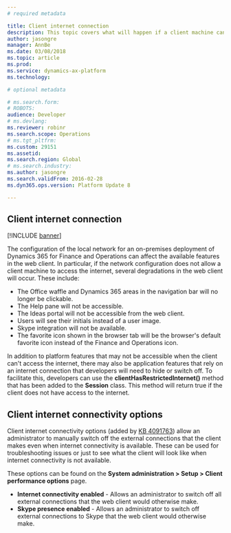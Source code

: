 ```yaml
---
# required metadata

title: Client internet connection  
description: This topic covers what will happen if a client machine cannot access the internet in on-premises deployments.
author: jasongre
manager: AnnBe
ms.date: 03/08/2018
ms.topic: article
ms.prod: 
ms.service: dynamics-ax-platform
ms.technology: 

# optional metadata

# ms.search.form: 
# ROBOTS: 
audience: Developer
# ms.devlang: 
ms.reviewer: robinr
ms.search.scope: Operations
# ms.tgt_pltfrm: 
ms.custom: 29151
ms.assetid: 
ms.search.region: Global
# ms.search.industry: 
ms.author: jasongre
ms.search.validFrom: 2016-02-28
ms.dyn365.ops.version: Platform Update 8

---
```


## Client internet connection 

[!INCLUDE [banner](../includes/banner.md)]

The configuration of the local network for an on-premises deployment of Dynamics 365 for Finance and Operations can affect the available features in the web client. In particular, if the network configuration does not allow a client machine to access the internet, several degradations in the web client will occur. These include:    

+ The Office waffle and Dynamics 365 areas in the navigation bar will no longer be clickable.
+ The Help pane will not be accessible.  
+ The Ideas portal will not be accessible from the web client. 
+ Users will see their initials instead of a user image. 
+ Skype integration will not be available.  
+ The favorite icon shown in the browser tab will be the browser's default favorite icon instead of the Finance and Operations icon. 

In addition to platform features that may not be accessible when the client can't access the internet, there may also be application features that rely on an internet connection that developers will need to hide or switch off. To facilitate this, developers can use the **clientHasRestrictedInternet()** method that has been added to the **Session** class. This method will return true if the client does not have access to the internet.

## Client internet connectivity options

Client internet connectivity options (added by [KB 4091763](https://fix.lcs.dynamics.com/Issue/Details?kb=4091763&bugId=3934773&qc=19e9634da3297903a2ac51cf291a4770fd4532c9767ca7b5cefbe1bccb5d4d9f)) allow an administrator to manually switch off the external connections that the client makes even when internet connectivity is available. These can be used for troubleshooting issues or just to see what the client will look like when internet connectivity is not available.

These options can be found on the **System administration > Setup > Client performance options** page.

- **Internet connectivity enabled** - Allows an administrator to switch off all external connections that the web client would otherwise make.
- **Skype presence enabled** - Allows an administrator to switch off external connections to Skype that the web client would otherwise make.
